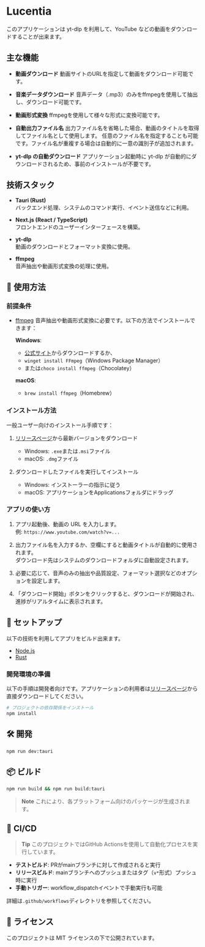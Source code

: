 # Lucentia

このアプリケーションは yt-dlp を利用して、YouTube などの動画をダウンロードすることが出来ます。

## 主な機能

- **動画ダウンロード**
  動画サイトのURLを指定して動画をダウンロード可能です。

- **音楽データダウンロード**
  音声データ（.mp3）のみをffmpegを使用して抽出し、ダウンロード可能です。

- **動画形式変換**
  ffmpegを使用して様々な形式に変換可能です。

- **自動出力ファイル名**
  出力ファイル名を省略した場合、動画のタイトルを取得してファイル名として使用します。
  任意のファイル名を指定することも可能です。ファイル名が重複する場合は自動的に一意の識別子が追加されます。

- **yt-dlp の自動ダウンロード**
  アプリケーション起動時に yt-dlp が自動的にダウンロードされるため、事前のインストールが不要です。

## 技術スタック

- **Tauri (Rust)**  
  バックエンド処理、システムのコマンド実行、イベント送信などに利用。

- **Next.js (React / TypeScript)**  
  フロントエンドのユーザーインターフェースを構築。

- **yt-dlp**  
  動画のダウンロードとフォーマット変換に使用。

- **ffmpeg**  
  音声抽出や動画形式変換の処理に使用。

## 📝 使用方法

### 前提条件

- [ffmpeg](https://ffmpeg.org/download.html)
  音声抽出や動画形式変換に必要です。以下の方法でインストールできます：
  
  **Windows**: 
  - [公式サイト](https://ffmpeg.org/download.html)からダウンロードするか、
  - `winget install FFmpeg`（Windows Package Manager）
  - または`choco install ffmpeg`（Chocolatey）

  **macOS**:
  - `brew install ffmpeg`（Homebrew）

### インストール方法

一般ユーザー向けのインストール手順です：

1. [リリースページ](https://github.com/yourusername/lucentia/releases)から最新バージョンをダウンロード
   - Windows: `.exe`または`.msi`ファイル
   - macOS: `.dmg`ファイル

2. ダウンロードしたファイルを実行してインストール
   - Windows: インストーラーの指示に従う
   - macOS: アプリケーションをApplicationsフォルダにドラッグ

### アプリの使い方

1. アプリ起動後、動画の URL を入力します。  
   例: `https://www.youtube.com/watch?v=...`

2. 出力ファイル名を入力するか、空欄にすると動画タイトルが自動的に使用されます。  
   ダウンロード先はシステムのダウンロードフォルダに自動設定されます。

3. 必要に応じて、音声のみの抽出や品質設定、フォーマット選択などのオプションを設定します。

4. 「ダウンロード開始」ボタンをクリックすると、ダウンロードが開始され、進捗がリアルタイムに表示されます。

## 🚀 セットアップ

以下の技術を利用してアプリをビルド出来ます。
- [Node.js](https://nodejs.org/)
- [Rust](https://www.rust-lang.org/tools/install)

### 開発環境の準備

以下の手順は開発者向けです。アプリケーションの利用者は[リリースページ](https://github.com/yourusername/lucentia/releases)から直接ダウンロードしてください。

```bash
# プロジェクトの依存関係をインストール
npm install
```

## 🛠️ 開発

```bash
npm run dev:tauri
```

## 📦 ビルド

```bash
npm run build && npm run build:tauri
```

> **Note**
> これにより、各プラットフォーム向けのパッケージが生成されます。

## 🔄 CI/CD

> **Tip**
> このプロジェクトではGitHub Actionsを使用して自動化プロセスを実行しています。

- **テストビルド**: PRがmainブランチに対して作成されると実行
- **リリースビルド**: mainブランチへのプッシュまたはタグ（`v*`形式）プッシュ時に実行
- **手動トリガー**: workflow_dispatchイベントで手動実行も可能

詳細は`.github/workflows`ディレクトリを参照してください。

## 📄 ライセンス

このプロジェクトは MIT ライセンスの下で公開されています。